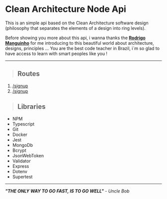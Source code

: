 # Clean Architecture Node Api

This is an simple api based on the Clean Architecture software design (philosophy that separates the elements of a design into ring levels).

Before showing you more about this api, i wanna thanks the [**Rodrigo Manguinho**](https://github.com/rmanguinho) for me introducing to this beautiful world about architecture, designs, principles ... You are the best code teacher in Brazil, i´m so glad to have access to learn with smart peoples like you !

---

> ## Routes

1. [/signup](./documentation/sign-up.md)
2. [/signup](./documentation/login.md)

> ## Libraries

- NPM
- Typescript
- Git
- Docker
- Jest
- MongoDb
- Bcrypt
- JsonWebToken
- Validator
- Express
- Dotenv
- Supertest

---

**_"THE ONLY WAY TO GO FAST, IS TO GO WELL"_** - _Uncle Bob_
